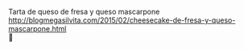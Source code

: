 Tarta de queso de fresa y queso mascarpone	http://blogmegasilvita.com/2015/02/cheesecake-de-fresa-y-queso-mascarpone.html	
਍